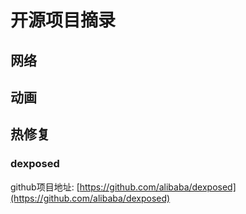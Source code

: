 # 开源项目摘录

## 网络

## 动画

## 热修复

### dexposed

github项目地址: [https://github.com/alibaba/dexposed](https://github.com/alibaba/dexposed)